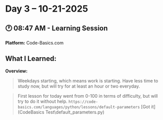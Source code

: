# Day 3 – 10-21-2025

## 🕐 08:47 AM - Learning Session
**Platform:** Code-Basics.com

**What I Learned:**
- 

**Overview:**
> Weekdays starting, which means work is starting. Have less time to study now, but will try for at least an hour or two everyday.

> First lesson for today went from 0-100 in terms of difficulty, but will try to do it without help. `https://code-basics.com/languages/python/lessons/default-parameters` [Got it](CodeBasics Test\default_parameters.py)